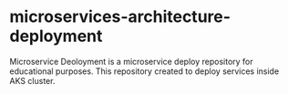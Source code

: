 # microservices-architecture-deployment
Microservice Deoloyment is a microservice deploy repository for educational purposes. This repository created to deploy services inside AKS cluster.
